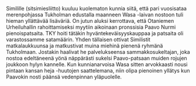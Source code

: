 
Similille (sitsimiesliitto) kuuluu kuolematon kunnia siitä, että pari vuosisataa merenpohjassa 
Tukholman edustalla maanneen Wasa -laivan nostoon tuli hieman yllättävää lisäväriä. On jutun aluksi 
kerrottava, että Otaniemen Urheiluhallin rahoittamiseksi myytiin aikoinaan pronssisia Paavo Nurmi 
pienoispatsaita. TKY hoiti tätäkin hyväntekeväisyyskauppaa ja patsaita oli varastossamme satamäärin. 
Yhden tällaisen ottivat Similistit matkalaukkuunsa ja matkustivat muina miehinä pienenä ryhmänä 
Tukholmaan. Jostakin haalivat he palvelukseensa sammakkosukeltajan, joka nostoa edeltäneenä yönä 
näppärästi sukelsi Paavo-patsaan muiden rojujen joukkoon hylyn kannelle. Kun kunnianarvoisa Wasa 
sitten arvokkaasti nousi pintaan kansan heja -huutojen saattelemana, niin olipa pienoinen yllätys kun
Paavokin nosti päänsä vedenpinnan yläpuolelle.